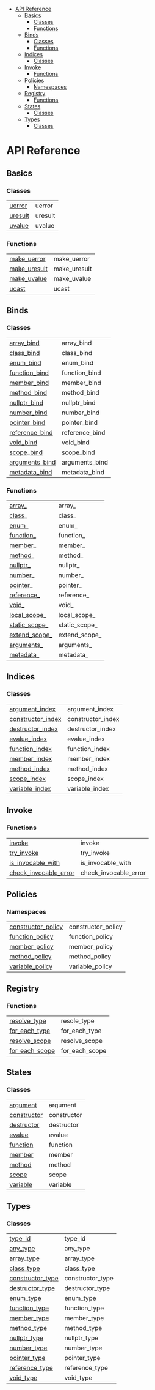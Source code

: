 - [API Reference](#api-reference)
  - [Basics](#basics)
    - [Classes](#classes)
    - [Functions](#functions)
  - [Binds](#binds)
    - [Classes](#classes-1)
    - [Functions](#functions-1)
  - [Indices](#indices)
    - [Classes](#classes-2)
  - [Invoke](#invoke)
    - [Functions](#functions-2)
  - [Policies](#policies)
    - [Namespaces](#namespaces)
  - [Registry](#registry)
    - [Functions](#functions-3)
  - [States](#states)
    - [Classes](#classes-3)
  - [Types](#types)
    - [Classes](#classes-4)

# API Reference

## Basics

### Classes

|                                    |         |
| ---------------------------------- | ------- |
| [uerror](./api/basics.md#uerror)   | uerror  |
| [uresult](./api/basics.md#uresult) | uresult |
| [uvalue](./api/basics.md#uvalue)   | uvalue  |

### Functions

|                                              |              |
| -------------------------------------------- | ------------ |
| [make_uerror](./api/basics.md#make_uerror)   | make_uerror  |
| [make_uresult](./api/basics.md#make_uresult) | make_uresult |
| [make_uvalue](./api/basics.md#make_uvalue)   | make_uvalue  |
| [ucast](./api/basics.md#ucast)               | ucast        |

## Binds

### Classes

|                                                  |                |
| ------------------------------------------------ | -------------- |
| [array_bind](./api/binds.md##array_bind)         | array_bind     |
| [class_bind](./api/binds.md##class_bind)         | class_bind     |
| [enum_bind](./api/binds.md##enum_bind)           | enum_bind      |
| [function_bind](./api/binds.md##function_bind)   | function_bind  |
| [member_bind](./api/binds.md##member_bind)       | member_bind    |
| [method_bind](./api/binds.md##method_bind)       | method_bind    |
| [nullptr_bind](./api/binds.md##nullptr_bind)     | nullptr_bind   |
| [number_bind](./api/binds.md##number_bind)       | number_bind    |
| [pointer_bind](./api/binds.md##pointer_bind)     | pointer_bind   |
| [reference_bind](./api/binds.md##reference_bind) | reference_bind |
| [void_bind](./api/binds.md##void_bind)           | void_bind      |
| [scope_bind](./api/binds.md##scope_bind)         | scope_bind     |
| [arguments_bind](./api/binds.md##arguments_bind) | arguments_bind |
| [metadata_bind](./api/binds.md##metadata_bind)   | metadata_bind  |

### Functions

|                                               |               |
| --------------------------------------------- | ------------- |
| [array_](./api/binds.md#array_)               | array_        |
| [class_](./api/binds.md#class_)               | class_        |
| [enum_](./api/binds.md#enum_)                 | enum_         |
| [function_](./api/binds.md#function_)         | function_     |
| [member_](./api/binds.md#member_)             | member_       |
| [method_](./api/binds.md#method_)             | method_       |
| [nullptr_](./api/binds.md#nullptr_)           | nullptr_      |
| [number_](./api/binds.md#number_)             | number_       |
| [pointer_](./api/binds.md#pointer_)           | pointer_      |
| [reference_](./api/binds.md#reference_)       | reference_    |
| [void_](./api/binds.md#void_)                 | void_         |
| [local_scope_](./api/binds.md#local_scope_)   | local_scope_  |
| [static_scope_](./api/binds.md#static_scope_) | static_scope_ |
| [extend_scope_](./api/binds.md#extend_scope_) | extend_scope_ |
| [arguments_](./api/binds.md#arguments_)       | arguments_    |
| [metadata_](./api/binds.md#metadata_)         | metadata_     |

## Indices

### Classes

|                                                         |                   |
| ------------------------------------------------------- | ----------------- |
| [argument_index](./api/indices.md#argument_index)       | argument_index    |
| [constructor_index](./api/indices.md#constructor_index) | constructor_index |
| [destructor_index](./api/indices.md#destructor_index)   | destructor_index  |
| [evalue_index](./api/indices.md#evalue_index)           | evalue_index      |
| [function_index](./api/indices.md#function_index)       | function_index    |
| [member_index](./api/indices.md#member_index)           | member_index      |
| [method_index](./api/indices.md#method_index)           | method_index      |
| [scope_index](./api/indices.md#scope_index)             | scope_index       |
| [variable_index](./api/indices.md#variable_index)       | variable_index    |

## Invoke

### Functions

|                                                                |                       |
| -------------------------------------------------------------- | --------------------- |
| [invoke](./api/invoke.md#invoke)                               | invoke                |
| [try_invoke](./api/invoke.md#try_invoke)                       | try_invoke            |
| [is_invocable_with](./api/invoke.md#is_invocable_with)         | is_invocable_with     |
| [check_invocable_error](./api/invoke.md#check_invocable_error) | check_invocable_error |


## Policies

### Namespaces

|                                                            |                    |
| ---------------------------------------------------------- | ------------------ |
| [constructor_policy](./api/policies.md#constructor_policy) | constructor_policy |
| [function_policy](./api/policies.md#function_policy)       | function_policy    |
| [member_policy](./api/policies.md#member_policy)           | member_policy      |
| [method_policy](./api/policies.md#method_policy)           | method_policy      |
| [variable_policy](./api/policies.md#variable_policy)       | variable_policy    |

## Registry

### Functions

|                                                    |                |
| -------------------------------------------------- | -------------- |
| [resolve_type](./api/registry.md#resolve_type)     | resole_type    |
| [for_each_type](./api/registry.md#for_each_type)   | for_each_type  |
| [resolve_scope](./api/registry.md#resolve_scope)   | resolve_scope  |
| [for_each_scope](./api/registry.md#for_each_scope) | for_each_scope |

## States

### Classes

|                                            |             |
| ------------------------------------------ | ----------- |
| [argument](./api/states.md#argument)       | argument    |
| [constructor](./api/states.md#constructor) | constructor |
| [destructor](./api/states.md#destructor)   | destructor  |
| [evalue](./api/states.md#evalue)           | evalue      |
| [function](./api/states.md#function)       | function    |
| [member](./api/states.md#member)           | member      |
| [method](./api/states.md#method)           | method      |
| [scope](./api/states.md#scope)             | scope       |
| [variable](./api/states.md#variable)       | variable    |

## Types

### Classes

|                                                     |                  |
| --------------------------------------------------- | ---------------- |
| [type_id](./api/basics.md#type_id)                  | type_id          |
| [any_type](./api/types.md#any_type)                 | any_type         |
| [array_type](./api/types.md#array_type)             | array_type       |
| [class_type](./api/types.md#class_type)             | class_type       |
| [constructor_type](./api/types.md#constructor_type) | constructor_type |
| [destructor_type](./api/types.md#destructor_type)   | destructor_type  |
| [enum_type](./api/types.md#enum_type)               | enum_type        |
| [function_type](./api/types.md#function_type)       | function_type    |
| [member_type](./api/types.md#member_type)           | member_type      |
| [method_type](./api/types.md#method_type)           | method_type      |
| [nullptr_type](./api/types.md#nullptr_type)         | nullptr_type     |
| [number_type](./api/types.md#number_type)           | number_type      |
| [pointer_type](./api/types.md#pointer_type)         | pointer_type     |
| [reference_type](./api/types.md#reference_type)     | reference_type   |
| [void_type](./api/types.md#void_type)               | void_type        |
